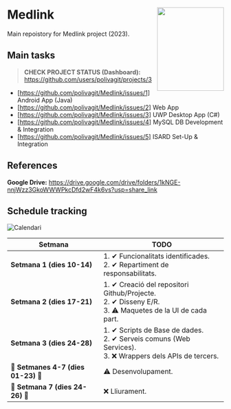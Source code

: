# <img src="https://user-images.githubusercontent.com/80911118/232479149-6e1b5dc0-7010-460d-831b-1bd9d3fe6bcb.png" width="155" height="194" align="right"> Medlink
Main repoistory for Medlink project (2023).

## Main tasks
> **CHECK PROJECT STATUS (Dashboard):** https://github.com/users/polivagit/projects/3

 - [https://github.com/polivagit/Medlink/issues/1] Android App (Java)
 - [https://github.com/polivagit/Medlink/issues/2] Web App
 - [https://github.com/polivagit/Medlink/issues/3] UWP Desktop App (C#)
 - [https://github.com/polivagit/Medlink/issues/4] MySQL DB Development & Integration
 - [https://github.com/polivagit/Medlink/issues/5] ISARD Set-Up & Integration

## References
**Google Drive:** https://drive.google.com/drive/folders/1kNGE-nnjWzz3GkoWWWPkcDfd2wF4k6vs?usp=share_link

## Schedule tracking
![Calendari](https://user-images.githubusercontent.com/80911118/234030775-0937d6fb-4a25-413c-bc25-90d60181d11c.jpg)


| Setmana | TODO |
| --- | --- |
| **Setmana 1 (dies 10-14)** |1. ✔ Funcionalitats identificades.<br/>2. ✔ Repartiment de responsabilitats.|
| **Setmana 2 (dies 17-21)** |1. ✔ Creació del repositori Github/Projecte.<br/>2. ✔ Disseny E/R.<br/>3. ⚠ Maquetes de la UI de cada part.|
| **Setmana 3 (dies 24-28)** |1. ✔ Scripts de Base de dades.<br/>2. ✔ Serveis comuns (Web Services).<br/>3. ❌ Wrappers dels APIs de tercers.|
| **🚧 Setmanes 4-7 (dies 01-23) 🚧** |⚠ Desenvolupament.|
| **🚀 Setmana 7 (dies 24-26) 🚀** |❌ Lliurament.|
